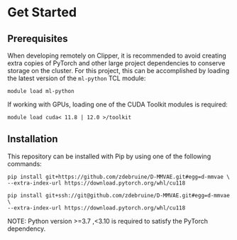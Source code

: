 # Get Started

## Prerequisites
When developing remotely on Clipper, it is recommended to avoid creating extra copies of PyTorch and other large project dependencies to conserve storage on the cluster. For this project, this can be accomplished by loading the latest version of the `ml-python` TCL module:
```
module load ml-python
```
If working with GPUs, loading one of the CUDA Toolkit modules is required:
```
module load cuda< 11.8 | 12.0 >/toolkit
```

## Installation
This repository can be installed with Pip by using one of the following commands:
```
pip install git+https://github.com/zdebruine/D-MMVAE.git#egg=d-mmvae \
--extra-index-url https://download.pytorch.org/whl/cu118
```
```
pip install git+ssh://git@github.com/zdebruine/D-MMVAE.git#egg=d-mmvae \
--extra-index-url https://download.pytorch.org/whl/cu118
```
NOTE: Python version >=3.7 ,<3.10 is required to satisfy the PyTorch dependency.